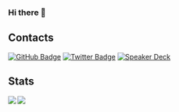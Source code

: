 ### Hi there 👋

## Contacts

[![GitHub Badge](https://img.shields.io/badge/-GitHub-000?style=flat&logo=Github&logoColor=white)](https://github.com/Kurun-pan)
[![Twitter Badge](https://img.shields.io/badge/-Twitter-1ca0f1?style=flat-square&logo=twitter&logoColor=white&link=https://twitter.com/@kurun_pan)](https://twitter.com/@kurun_pan)
[![Speaker Deck](https://img.shields.io/badge/Speaker_Deck-0?style=flat-square&logo=speaker-deck&color=009287&logoColor=white)](https://speakerdeck.com/kurunpan)

## Stats

<a href="https://github.com/Kurun-pan">
  <img align="left" src="https://github-readme-stats.vercel.app/api?username=Kurun-pan&count_private=true&show_icons=true" />
</a>
<a href="https://github.com/Kurun-pan">
  <img align="left" src="https://github-readme-stats.vercel.app/api/top-langs/?username=Kurun-pan&count_private=true&layout=compact" />
</a>



<!--
**Kurun-pan/Kurun-pan** is a ✨ _special_ ✨ repository because its `README.md` (this file) appears on your GitHub profile.

Here are some ideas to get you started:

- 🔭 I’m currently working on ...
- 🌱 I’m currently learning ...
- 👯 I’m looking to collaborate on ...
- 🤔 I’m looking for help with ...
- 💬 Ask me about ...
- 📫 How to reach me: ...
- 😄 Pronouns: ...
- ⚡ Fun fact: ...
-->
